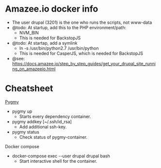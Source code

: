 # Amazee.io docker info
* The user drupal (3201) is the one who runs the scripts, not www-data
* @todo: At startup, add this to the PHP environment/path:
    * NVM_BIN
    * This is needed for BackstopJS
* @todo: At startap, add a symlink
    * ln -s /usr/bin/python2.7 /usr/bin/python
    * This is needed for CasperJS, which is needed for BackstopJS
* @see: https://docs.amazee.io/step_by_step_guides/get_your_drupal_site_running_on_amazeeio.html    

# Cheatsheet

[Pygmy](https://docs.amazee.io/local_docker_development/pygmy.html)
* pygmy up
    * Starts every dependency container.
* pygmy addkey \[~/.ssh/id_rsa\]
    * Add additional ssh-key.
* pygmy status
    * Check status of pygmy-container.
    
Docker compose
* docker-compose exec --user drupal drupal bash
    * Start interactive shell for the container.